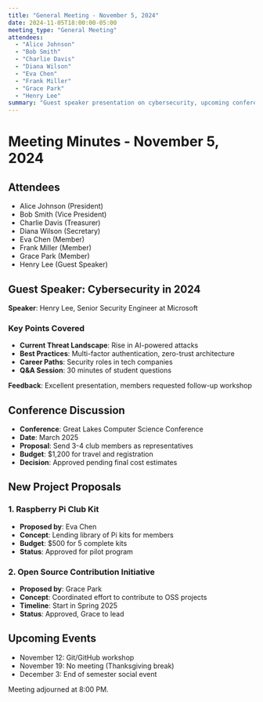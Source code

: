 ```yaml
---
title: "General Meeting - November 5, 2024"
date: 2024-11-05T18:00:00-05:00
meeting_type: "General Meeting"
attendees:
  - "Alice Johnson"
  - "Bob Smith"
  - "Charlie Davis"
  - "Diana Wilson"
  - "Eva Chen"
  - "Frank Miller"
  - "Grace Park"
  - "Henry Lee"
summary: "Guest speaker presentation on cybersecurity, upcoming conference discussion, and new project proposals."
---
```


# Meeting Minutes - November 5, 2024

## Attendees
- Alice Johnson (President)
- Bob Smith (Vice President)  
- Charlie Davis (Treasurer)
- Diana Wilson (Secretary)
- Eva Chen (Member)
- Frank Miller (Member)
- Grace Park (Member)
- Henry Lee (Guest Speaker)

## Guest Speaker: Cybersecurity in 2024
**Speaker**: Henry Lee, Senior Security Engineer at Microsoft

### Key Points Covered
- **Current Threat Landscape**: Rise in AI-powered attacks
- **Best Practices**: Multi-factor authentication, zero-trust architecture
- **Career Paths**: Security roles in tech companies
- **Q&A Session**: 30 minutes of student questions

**Feedback**: Excellent presentation, members requested follow-up workshop

## Conference Discussion
- **Conference**: Great Lakes Computer Science Conference
- **Date**: March 2025
- **Proposal**: Send 3-4 club members as representatives
- **Budget**: $1,200 for travel and registration
- **Decision**: Approved pending final cost estimates

## New Project Proposals

### 1. Raspberry Pi Club Kit
- **Proposed by**: Eva Chen
- **Concept**: Lending library of Pi kits for members
- **Budget**: $500 for 5 complete kits
- **Status**: Approved for pilot program

### 2. Open Source Contribution Initiative
- **Proposed by**: Grace Park
- **Concept**: Coordinated effort to contribute to OSS projects
- **Timeline**: Start in Spring 2025
- **Status**: Approved, Grace to lead

## Upcoming Events
- November 12: Git/GitHub workshop
- November 19: No meeting (Thanksgiving break)
- December 3: End of semester social event

Meeting adjourned at 8:00 PM.
